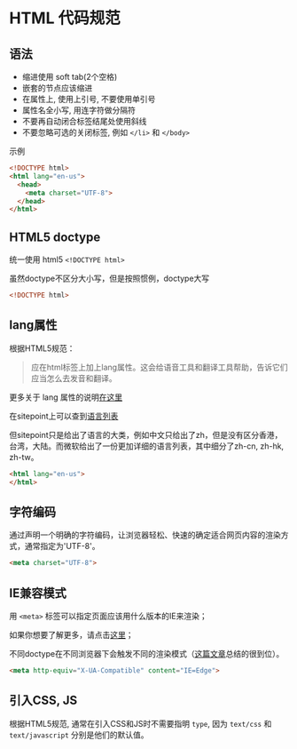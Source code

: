 # HTML 代码规范

## 语法

- 缩进使用 soft tab(2个空格)
- 嵌套的节点应该缩进
- 在属性上, 使用上引号, 不要使用单引号
- 属性名全小写, 用连字符做分隔符
- 不要再自动闭合标签结尾处使用斜线
- 不要忽略可选的关闭标签, 例如 `</li>` 和 `</body>`

示例

```html
<!DOCTYPE html>
<html lang="en-us">
  <head>
    <meta charset="UTF-8">
  </head>
</html>
```

## HTML5 doctype

统一使用 html5 `<!DOCTYPE html>`

虽然doctype不区分大小写，但是按照惯例，doctype大写

```html
<!DOCTYPE html>
```

## lang属性

根据HTML5规范：

> 应在html标签上加上lang属性。这会给语音工具和翻译工具帮助，告诉它们应当怎么去发音和翻译。

更多关于 lang 属性的说明[在这里](https://html.spec.whatwg.org/multipage/dom.html#the-lang-and-xml:lang-attributes)

在sitepoint上可以查到[语言列表](http://reference.sitepoint.com/html/lang-codes)

但sitepoint只是给出了语言的大类，例如中文只给出了zh，但是没有区分香港，台湾，大陆。而微软给出了一份更加详细的语言列表，其中细分了zh-cn, zh-hk, zh-tw。

```html
<html lang="en-us">
</html>
```

## 字符编码

通过声明一个明确的字符编码，让浏览器轻松、快速的确定适合网页内容的渲染方式，通常指定为'UTF-8'。

```html
<meta charset="UTF-8">
```

## IE兼容模式

用 `<meta>` 标签可以指定页面应该用什么版本的IE来渲染；

如果你想要了解更多，请点击[这里](https://stackoverflow.com/questions/6771258/what-does-meta-http-equiv-x-ua-compatible-content-ie-edge-do)；

不同doctype在不同浏览器下会触发不同的渲染模式（[这篇文章](https://hsivonen.fi/doctype/)总结的很到位）。

```html
<meta http-equiv="X-UA-Compatible" content="IE=Edge">
```

## 引入CSS, JS

根据HTML5规范, 通常在引入CSS和JS时不需要指明 `type`, 因为 `text/css` 和 `text/javascript` 分别是他们的默认值。

